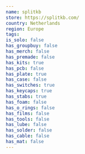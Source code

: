 ```yaml
---
name: splitkb
store: https://splitkb.com/
country: Netherlands
region: Europe
tags:
is_solo: false
has_groupbuy: false
has_merch: false
has_premade: false
has_kits: true
has_pcb: false
has_plate: true
has_case: false
has_switches: true
has_keycaps: true
has_stabs: true
has_foam: false
has_o_rings: false
has_films: false
has_tools: false
has_lube: false
has_solder: false
has_cable: false
has_mat: false
---
```


